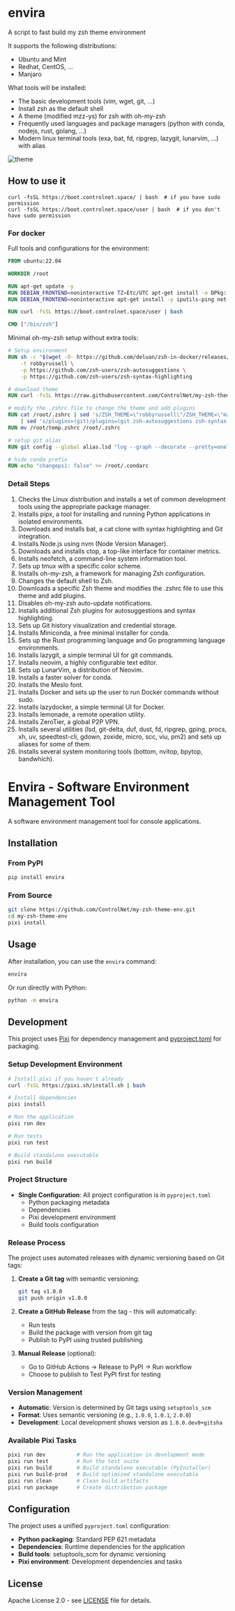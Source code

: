 # envira
A script to fast build my zsh theme environment

It supports the following distributions:
- Ubuntu and Mint
- Redhat, CentOS, ...
- Manjaro

What tools will be installed:
- The basic development tools (vim, wget, git, ...)
- Install zsh as the default shell
- A theme (modified mzz-ys) for zsh with oh-my-zsh
- Frequently used languages and package managers (python with conda, nodejs, rust, golang, ...)
- Modern linux terminal tools (exa, bat, fd, ripgrep, lazygit, lunarvim, ...) with alias

![theme](assets/theme_preview.jpg)

## How to use it
```shell
curl -fsSL https://boot.controlnet.space/ | bash  # if you have sudo permission
curl -fsSL https://boot.controlnet.space/user | bash  # if you don't have sudo permission
```

### For docker

Full tools and configurations for the environment:
```dockerfile
FROM ubuntu:22.04

WORKDIR /root

RUN apt-get update -y
RUN DEBIAN_FRONTEND=noninteractive TZ=Etc/UTC apt-get install -o DPkg::Options::="--force-confnew" -y tzdata
RUN DEBIAN_FRONTEND=noninteractive apt-get install -y iputils-ping net-tools python3-venv apt-utils make openssh-server gedit vim git git-lfs curl wget zsh gcc make perl build-essential libfuse2 python3-pip screen fzf tmux ncdu bat pipx xsel screenfetch neofetch p7zip-full unzip tigervnc-standalone-server tigervnc-common tigervnc-xorg-extension

RUN curl -fsSL https://boot.controlnet.space/user | bash

CMD ["/bin/zsh"]
```

Minimal oh-my-zsh setup without extra tools:
```dockerfile
# Setup environment
RUN sh -c "$(wget -O- https://github.com/deluan/zsh-in-docker/releases/download/v1.1.5/zsh-in-docker.sh)" -- \
    -t robbyrussell \
    -p https://github.com/zsh-users/zsh-autosuggestions \
    -p https://github.com/zsh-users/zsh-syntax-highlighting

# download theme
RUN curl -fsSL https://raw.githubusercontent.com/ControlNet/my-zsh-theme-env/main/files/mzz-ys.zsh-theme > /root/.oh-my-zsh/themes/mzz-ys.zsh-theme

# modify the .zshrc file to change the theme and add plugins
RUN cat /root/.zshrc | sed 's/ZSH_THEME=\"robbyrussell\"/ZSH_THEME=\"mzz-ys\"\nZSH_DISABLE_COMPFIX=\"true\"/' \
    | sed 's/plugins=(git)/plugins=(git zsh-autosuggestions zsh-syntax-highlighting)/' > /root/temp.zshrc
RUN mv /root/temp.zshrc /root/.zshrc

# setup git alias
RUN git config --global alias.lsd "log --graph --decorate --pretty=oneline --abbrev-commit --all"

# hide conda prefix
RUN echo "changeps1: false" >> /root/.condarc
```

### Detail Steps

1. Checks the Linux distribution and installs a set of common development tools using the appropriate package manager.
2. Installs pipx, a tool for installing and running Python applications in isolated environments.
3. Downloads and installs bat, a cat clone with syntax highlighting and Git integration.
4. Installs Node.js using nvm (Node Version Manager).
5. Downloads and installs ctop, a top-like interface for container metrics.
6. Installs neofetch, a command-line system information tool.
7. Sets up tmux with a specific color scheme.
8. Installs oh-my-zsh, a framework for managing Zsh configuration.
9. Changes the default shell to Zsh.
10. Downloads a specific Zsh theme and modifies the .zshrc file to use this theme and add plugins.
11. Disables oh-my-zsh auto-update notifications.
12. Installs additional Zsh plugins for autosuggestions and syntax highlighting.
13. Sets up Git history visualization and credential storage.
14. Installs Miniconda, a free minimal installer for conda.
15. Sets up the Rust programming language and Go programming language environments.
16. Installs lazygit, a simple terminal UI for git commands.
17. Installs neovim, a highly configurable text editor.
18. Sets up LunarVim, a distribution of Neovim.
19. Installs a faster solver for conda.
20. Installs the Meslo font.
21. Installs Docker and sets up the user to run Docker commands without sudo.
22. Installs lazydocker, a simple terminal UI for Docker.
23. Installs lemonade, a remote operation utility.
24. Installs ZeroTier, a global P2P VPN.
25. Installs several utilities (lsd, git-delta, duf, dust, fd, ripgrep, gping, procs, xh, uv, speedtest-cli, gdown, zoxide, micro, scc, viu, pm2) and sets up aliases for some of them.
26. Installs several system monitoring tools (bottom, nvitop, bpytop, bandwhich).

# Envira - Software Environment Management Tool

A software environment management tool for console applications.

## Installation

### From PyPI
```bash
pip install envira
```

### From Source
```bash
git clone https://github.com/ControlNet/my-zsh-theme-env.git
cd my-zsh-theme-env
pixi install
```

## Usage

After installation, you can use the `envira` command:

```bash
envira
```

Or run directly with Python:
```bash
python -m envira
```

## Development

This project uses [Pixi](https://pixi.sh/) for dependency management and [pyproject.toml](https://packaging.python.org/en/latest/specifications/declaring-project-metadata/) for packaging.

### Setup Development Environment

```bash
# Install pixi if you haven't already
curl -fsSL https://pixi.sh/install.sh | bash

# Install dependencies
pixi install

# Run the application
pixi run dev

# Run tests
pixi run test

# Build standalone executable
pixi run build
```

### Project Structure

- **Single Configuration**: All project configuration is in `pyproject.toml`
  - Python packaging metadata
  - Dependencies
  - Pixi development environment
  - Build tools configuration

### Release Process

The project uses automated releases with dynamic versioning based on Git tags:

1. **Create a Git tag** with semantic versioning:
   ```bash
   git tag v1.0.0
   git push origin v1.0.0
   ```

2. **Create a GitHub Release** from the tag - this will automatically:
   - Run tests
   - Build the package with version from git tag
   - Publish to PyPI using trusted publishing

3. **Manual Release** (optional):
   - Go to GitHub Actions → Release to PyPI → Run workflow
   - Choose to publish to Test PyPI first for testing

### Version Management

- **Automatic**: Version is determined by Git tags using `setuptools_scm`
- **Format**: Uses semantic versioning (e.g., `1.0.0`, `1.0.1`, `2.0.0`)
- **Development**: Local development shows version as `1.0.0.dev0+gitsha`

### Available Pixi Tasks

```bash
pixi run dev          # Run the application in development mode
pixi run test         # Run the test suite
pixi run build        # Build standalone executable (PyInstaller)
pixi run build-prod   # Build optimized standalone executable
pixi run clean        # Clean build artifacts
pixi run package      # Create distribution package
```

## Configuration

The project uses a unified `pyproject.toml` configuration:

- **Python packaging**: Standard PEP 621 metadata
- **Dependencies**: Runtime dependencies for the application
- **Build tools**: setuptools_scm for dynamic versioning
- **Pixi environment**: Development dependencies and tasks

## License

Apache License 2.0 - see [LICENSE](LICENSE) file for details.
